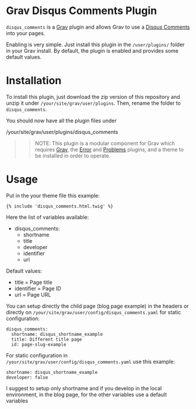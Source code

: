 # Grav Disqus Comments Plugin

`disqus_comments` is a [Grav](http://github.com/getgrav/grav) plugin and allows Grav to use a [Disqus Comments](http://disqus.com) into your pages.

Enabling is very simple. Just install this plugin in the `/user/plugins/` folder in your Grav install. By default, the plugin is enabled and provides some default values.

# Installation

To install this plugin, just download the zip version of this repository and unzip it under `/your/site/grav/user/plugins`. Then, rename the folder to `disqus_comments`.

You should now have all the plugin files under

  /your/site/grav/user/plugins/disqus_comments

>> NOTE: This plugin is a modular component for Grav which requires [Grav](http://github.com/getgrav/grav), the [Error](https://github.com/getgrav/grav-plugin-error) and [Problems](https://github.com/getgrav/grav-plugin-problems) plugins, and a theme to be installed in order to operate.

# Usage

Put in the your theme file this example:

```
{% include 'disqus_comments.html.twig' %}
```

Here the list of variables available:
- disqus_comments:
  - shortname
  - title
  - developer
  - identifier
  - url

Default values:
- title = Page title
- identifier = Page ID
- url = Page URL

You can setup directly the child page (blog page example) in the headers or directly on `/your/site/grav/user/config/disqus_comments.yaml` for static configuration:
```
disqus_comments:
  shortname: disqus_shortname_example
  title: Different title page
  id: page-slug-example
```

For static configuration in `/your/site/grav/user/config/disqus_comments.yaml` use this example:
```
shortname: disqus_shortname_example
developer: false
```

I suggest to setup only shortname and if you develop in the local environment, in the blog page, for the other variables use a default variables
